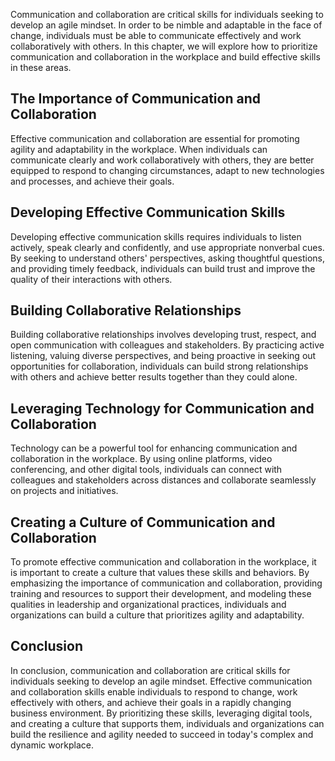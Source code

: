 
Communication and collaboration are critical skills for individuals seeking to develop an agile mindset. In order to be nimble and adaptable in the face of change, individuals must be able to communicate effectively and work collaboratively with others. In this chapter, we will explore how to prioritize communication and collaboration in the workplace and build effective skills in these areas.

The Importance of Communication and Collaboration
-------------------------------------------------

Effective communication and collaboration are essential for promoting agility and adaptability in the workplace. When individuals can communicate clearly and work collaboratively with others, they are better equipped to respond to changing circumstances, adapt to new technologies and processes, and achieve their goals.

Developing Effective Communication Skills
-----------------------------------------

Developing effective communication skills requires individuals to listen actively, speak clearly and confidently, and use appropriate nonverbal cues. By seeking to understand others' perspectives, asking thoughtful questions, and providing timely feedback, individuals can build trust and improve the quality of their interactions with others.

Building Collaborative Relationships
------------------------------------

Building collaborative relationships involves developing trust, respect, and open communication with colleagues and stakeholders. By practicing active listening, valuing diverse perspectives, and being proactive in seeking out opportunities for collaboration, individuals can build strong relationships with others and achieve better results together than they could alone.

Leveraging Technology for Communication and Collaboration
---------------------------------------------------------

Technology can be a powerful tool for enhancing communication and collaboration in the workplace. By using online platforms, video conferencing, and other digital tools, individuals can connect with colleagues and stakeholders across distances and collaborate seamlessly on projects and initiatives.

Creating a Culture of Communication and Collaboration
-----------------------------------------------------

To promote effective communication and collaboration in the workplace, it is important to create a culture that values these skills and behaviors. By emphasizing the importance of communication and collaboration, providing training and resources to support their development, and modeling these qualities in leadership and organizational practices, individuals and organizations can build a culture that prioritizes agility and adaptability.

Conclusion
----------

In conclusion, communication and collaboration are critical skills for individuals seeking to develop an agile mindset. Effective communication and collaboration skills enable individuals to respond to change, work effectively with others, and achieve their goals in a rapidly changing business environment. By prioritizing these skills, leveraging digital tools, and creating a culture that supports them, individuals and organizations can build the resilience and agility needed to succeed in today's complex and dynamic workplace.
